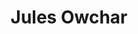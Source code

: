 ---
title: Jules Owchar
name: Jules Owchar
name-sort: Owchar, Jules
totals:
- event: Brier
  games: 1
  wins: 1
  losses: 0
  inturn-total: 14
  inturn-percent: 93
  outturn-total: 6
  outturn-percent: 71
  draw-total: 15
  draw-percent: 85
  takeout-total: 5
  takeout-percent: 90
  shots-total: 20
  shots-percent: 86
- event: Trials (Men)
  games: 0
  wins: 0
  losses: 0
years:
- year: 1991
  event: Brier
  team: AB
  position: Alternate
- year: 1992
  event: Brier
  team: AB
  position: Alternate
- year: 1995
  event: Brier
  team: AB
  position: Alternate
- year: 1996
  event: Brier
  team: AB
  position: Alternate
- year: 1997
  event: Brier
  team: AB
  position: Lead
  games: 1
  wins: 1
  losses: 0
  inturn-total: 14
  inturn-percent: 93
  outturn-total: 6
  outturn-percent: 71
  draw-total: 15
  draw-percent: 85
  takeout-total: 5
  takeout-percent: 90
  shots-total: 20
  shots-percent: 86
- year: 1999
  event: Brier
  team: AB
  position: Alternate
- year: 2000
  event: Brier
  team: AB
  position: Alternate
- year: 1997
  event: Trials (Men)
  team: MAR
  position: Alternate
vs:
- Duce, Dallas
- Loeffler, Ken
- Mosley, Jeff
- Packet, Jim
---